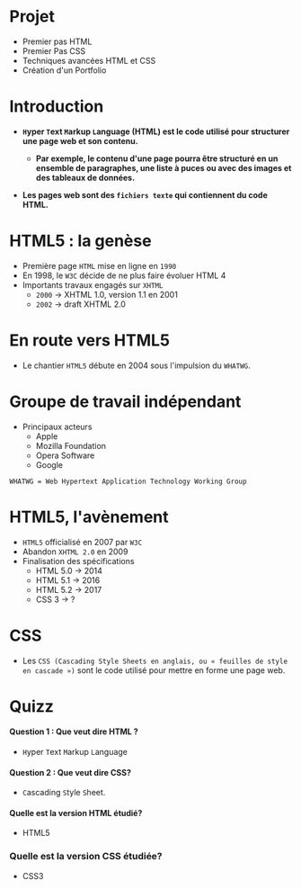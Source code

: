 # Projet

+ Premier pas HTML
+ Premier Pas CSS
+ Techniques avancées HTML et CSS
+ Création d'un Portfolio


# Introduction

+ **`H`yper `T`ext `M`arkup `L`anguage (HTML) est le code utilisé pour structurer une page web et son contenu.** 

    + **Par exemple, le contenu d'une page pourra être structuré en un ensemble de paragraphes, une liste à puces ou avec des images et des tableaux de données.**

+ **Les pages web sont des `fichiers texte` qui contiennent du code HTML.**


# HTML5 : la genèse


+ Première page `HTML` mise en ligne en `1990`
+ En 1998, le `W3C` décide de ne plus faire évoluer HTML 4
+ Importants travaux engagés sur `XHTML`
    + `2000` → XHTML 1.0, version 1.1 en 2001
    + `2002` → draft XHTML 2.0

# En route vers HTML5
+ Le chantier `HTML5` débute en 2004 sous l'impulsion du `WHATWG`.

# Groupe de travail indépendant

+ Principaux acteurs
    + Apple
    + Mozilla Foundation
    + Opera Software
    + Google

```
WHATWG = Web Hypertext Application Technology Working Group
```

# HTML5, l'avènement
+ `HTML5` officialisé en 2007 par `W3C`
+ Abandon `XHTML 2.0` en 2009
+ Finalisation des spécifications
    + HTML 5.0 → 2014
    + HTML 5.1 → 2016
    + HTML 5.2 → 2017
    + CSS 3 → ?

# CSS

+ Les `CSS (Cascading Style Sheets en anglais, ou « feuilles de style en cascade »)` sont le code utilisé pour mettre en forme une page web.


# Quizz

#### Question 1 : Que veut dire HTML ?
+ `H`yper `T`ext `M`arkup `L`anguage 

#### Question 2 : Que veut dire CSS?

+ `C`ascading `S`tyle `S`heet.

#### Quelle est la version HTML étudié?
+ HTML5

### Quelle est la version CSS étudiée?
+ CSS3
